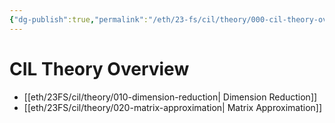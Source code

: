 ```yaml
---
{"dg-publish":true,"permalink":"/eth/23-fs/cil/theory/000-cil-theory-overview/","tags":["eth,cil-theory"],"created":"","updated":""}
---
```


# CIL Theory Overview
* [[eth/23FS/cil/theory/010-dimension-reduction\| Dimension Reduction]]
* [[eth/23FS/cil/theory/020-matrix-approximation\| Matrix Approximation]]